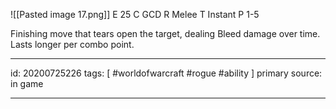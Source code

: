 ![[Pasted image 17.png]]
E 25
C GCD
R Melee
T Instant
P 1-5

Finishing move that tears open the target, dealing Bleed damage over time. Lasts longer per combo point.

---

id: 20200725226
tags: [ #worldofwarcraft #rogue #ability ]
primary source: in game

---